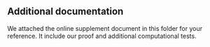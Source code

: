 ## Additional documentation

We attached the online supplement document in this folder for your reference. It include our proof and additional computational tests.
